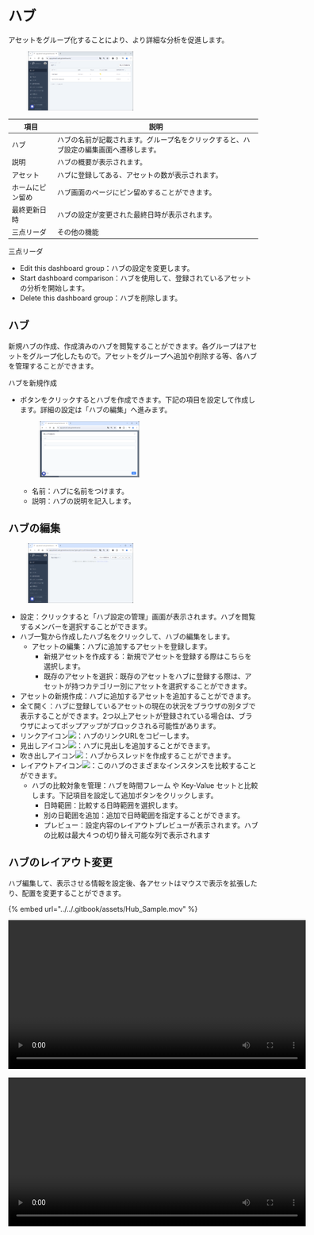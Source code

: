 # ハブ

アセットをグループ化することにより、より詳細な分析を促進します。

<figure><img src="../../.gitbook/assets/Hub_Page_Initial_jp.png" alt="ハブページ" width="50%"><figcaption></figcaption></figure>

| 項目             | 説明                                                                                   |
| -                | -                                                                                      |
| ハブ             | ハブの名前が記載されます。グループ名をクリックすると、ハブ設定の編集画面へ遷移します。 |
| 説明             | ハブの概要が表示されます。                                                             |
| アセット         | ハブに登録してある、アセットの数が表示されます。                                       |
| ホームにピン留め | ハブ画面のページにピン留めすることができます。                                         |
| 最終更新日時     | ハブの設定が変更された最終日時が表示されます。                                         |
| 三点リーダ       | その他の機能                                                                           |

三点リーダ
* Edit this dashboard group：ハブの設定を変更します。
* Start dashboard comparison：ハブを使用して、登録されているアセットの分析を開始します。
* Delete this dashboard group：ハブを削除します。

## ハブ

新規ハブの作成、作成済みのハブを閲覧することができます。各グループはアセットをグループ化したもので。アセットをグループへ追加や削除する等、各ハブを管理することができます。

ハブを新規作成
* ボタンをクリックするとハブを作成できます。下記の項目を設定して作成します。詳細の設定は「ハブの編集」へ進みます。

    <figure><img src="../../.gitbook/assets/create_new_hub_jp.png" alt="ハブ作成" width="50%"><figcaption></figcaption></figure>

    * 名前：ハブに名前をつけます。
    * 説明：ハブの説明を記入します。

## ハブの編集

<figure><img src="../../.gitbook/assets/hubs_setting_jp.png" width="50%" alt="ハブ編集"></figure>

- 設定：クリックすると「ハブ設定の管理」画面が表示されます。ハブを閲覧するメンバーを選択することができます。
- ハブ一覧から作成したハブ名をクリックして、ハブの編集をします。
    - アセットの編集：ハブに追加するアセットを登録します。
        - 新規アセットを作成する：新規でアセットを登録する際はこちらを選択します。
        - 既存のアセットを選択：既存のアセットをハブに登録する際は、アセットが持つカテゴリー別にアセットを選択することができます。
- アセットの新規作成：ハブに追加するアセットを追加することができます。
- 全て開く：ハブに登録しているアセットの現在の状況をブラウザの別タブで表示することができます。2つ以上アセットが登録されている場合は、ブラウザによってポップアップがブロックされる可能性があります。
- リンクアイコン![](../../.gitbook/assets/link_icon.png)：ハブのリンクURLをコピーします。
- 見出しアイコン![](../../.gitbook/assets/Hub_index.png)：ハブに見出しを追加することができます。
- 吹き出しアイコン![](../../.gitbook/assets/Hub_bubble.png)：ハブからスレッドを作成することができます。
- レイアウトアイコン![](../../.gitbook/assets/Hub_layout.png)：このハブのさまざまなインスタンスを比較することができます。
    - ハブの比較対象を管理：ハブを時間フレーム や Key-Value セットと比較します。下記項目を設定して追加ボタンをクリックします。
        - 日時範囲：比較する日時範囲を選択します。
        - 別の日範囲を追加：追加で日時範囲を指定することができます。
        - プレビュー：設定内容のレイアウトプレビューが表示されます。ハブの比較は最大４つの切り替え可能な列で表示されます

## ハブのレイアウト変更
ハブ編集して、表示させる情報を設定後、各アセットはマウスで表示を拡張したり、配置を変更することができます。

{% embed url="../../.gitbook/assets/Hub_Sample.mov" %}

<video src="../../.gitbook/assets/Hub_Sample.mov" controls="true" width="600"></video>

<video controls width="600">
  <source src="../../.gitbook/assets/Hub_Sample.mov" type="video/mov" />
</video>